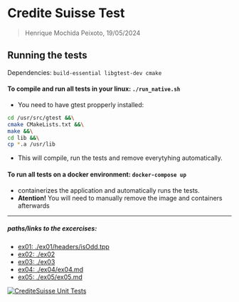 # Credite Suisse Test
> Henrique Mochida Peixoto, 19/05/2024

## Running the tests
Dependencies: `build-essential libgtest-dev cmake`

#### To compile and run all tests in your linux: `./run_native.sh`
- You need to have gtest propperly installed:
```sh
cd /usr/src/gtest &&\
cmake CMakeLists.txt &&\
make &&\
cd lib &&\
cp *.a /usr/lib
```
- This will compile, run the tests and remove everytyhing automatically.

#### To run all tests on a docker environment: `docker-compose up`
 - containerizes the application and automatically runs the tests.
 - **Atention!** You will need to manually remove the image and containers afterwards
----
##### paths/links to the excercises:
- [ex01: ./ex01/headers/isOdd.tpp](https://github.com/mochida1/CrS_test/blob/main/ex01/headers/isOdd.tpp)
- [ex02: ./ex02](https://github.com/mochida1/CrS_test/tree/main/ex02)
- [ex03: ./ex03](https://github.com/mochida1/CrS_test/tree/main/ex03)
- [ex04: ./ex04/ex04.md](https://github.com/mochida1/CrS_test/blob/main/ex04/ex04.md)
- [ex05: ./ex05/ex05.md](https://github.com/mochida1/CrS_test/tree/main/ex05/ex05.md)

[![CrediteSuisse Unit Tests](https://github.com/mochida1/CrS_test/actions/workflows/unitTests.yml/badge.svg?branch=main&event=push)](https://github.com/mochida1/CrS_test/actions/workflows/unitTests.yml)